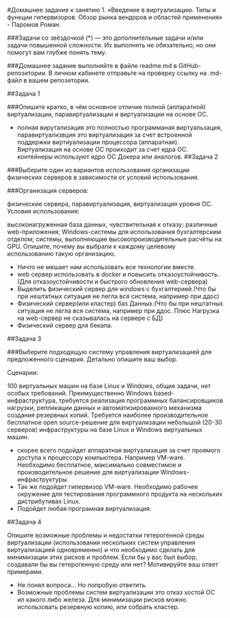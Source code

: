 #Домашнее задание к занятию 1. «Введение в виртуализацию. Типы и функции гипервизоров. Обзор рынка вендоров и областей применения» - Паромов Роман.


###Задачи со звёздочкой (*) — это дополнительные задачи и/или задачи повышенной сложности. Их выполнять не обязательно, но они помогут вам глубже понять тему.

###Домашнее задание выполняйте в файле readme.md в GitHub-репозитории. В личном кабинете отправьте на проверку ссылку на .md-файл в вашем репозитории.



##Задача 1

###Опишите кратко, в чём основное отличие полной (аппаратной) виртуализации, паравиртуализации и виртуализации на основе ОС.
* полная вирутализация это полностью программаная виртуальзация, паравиртуализвция это виртуализация за счет встроенной поддержки виртиуализации процессора (аппаратная). 
Виртуализация на основе ОС проиходит за счет ядра ОС. контейнеры используют ядро ОС Докера или аналогов. 
##Задача 2

###Выберите один из вариантов использования организации физических серверов в зависимости от условий использования.

###Организация серверов:

физические сервера,
паравиртуализация,
виртуализация уровня ОС.
Условия использования:

высоконагруженная база данных, чувствительная к отказу;
различные web-приложения;
Windows-системы для использования бухгалтерским отделом;
системы, выполняющие высокопроизводительные расчёты на GPU.
Опишите, почему вы выбрали к каждому целевому использованию такую организацию.
* Ничто не мешает нам использовать все технологии вместе.
* web сервер использовать в docker и повысить отказоустойчивость.(Для отказоустойчивости и быстрого обновления web-сервера)
* Выделить физический сервер для windows c бухгалтерией.(Что бы при нештатных ситуация не легла вся система, например при ддос)
* Физический сервер(или кластер) баз Данных.(Что бы при нештатных ситуация не легла вся система, например при ддос. Плюс Нагрузка на web-сервер не сказывалась на сервере с БД)
* Физический сервер для бекапа.

##Задача 3

###Выберите подходящую систему управления виртуализацией для предложенного сценария. Детально опишите ваш выбор.

Сценарии:

100 виртуальных машин на базе Linux и Windows, общие задачи, нет особых требований. Преимущественно Windows based-инфраструктура, требуется реализация программных балансировщиков нагрузки, репликации данных и автоматизированного механизма создания резервных копий.
Требуется наиболее производительное бесплатное open source-решение для виртуализации небольшой (20-30 серверов) инфраструктуры на базе Linux и Windows виртуальных машин.
* скорее всего подойдет аппаратная виртуализация за счет проямого доступа к процессору компьютера. Например VM-ware.
Необходимо бесплатное, максимально совместимое и производительное решение для виртуализации Windows-инфраструктуры.
* Так же подойдет гипервизор VM-ware.
Необходимо рабочее окружение для тестирования программного продукта на нескольких дистрибутивах Linux.
*  Подойдет любая програмная виртуализация.

##Задача 4

Опишите возможные проблемы и недостатки гетерогенной среды виртуализации (использования нескольких систем управления виртуализацией одновременно) и что необходимо сделать для минимизации этих рисков и проблем. Если бы у вас был выбор, создавали бы вы гетерогенную среду или нет? Мотивируйте ваш ответ примерами.
* Не понял вопроса... Но попробую ответить.
* Возможные проблемы систем виртуализации это отказ хостой ОС ил какого либо железа. Для минимизации рисков можно использовать резервную копию, или собрать кластер.
